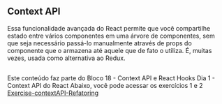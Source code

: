 ## Context API
Essa funcionalidade avançada do React permite que você compartilhe estado entre vários componentes em uma árvore de componentes, sem que seja necessário passá-lo manualmente através de props do componente que o armazena até aquele que de fato o utiliza. É, muitas vezes, usada como alternativa ao Redux.
##
Este conteúdo faz parte do Bloco 18 - Context API e React Hooks
Dia 1 - Context API do React
Abaixo, você pode acessar os exercícios 1 e 2
[Exercise-contextAPI-Refatoring](https://github.com/CristhyaneAraldi/exercise-contextAPI-refactoring)